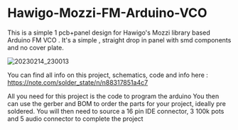 # Hawigo-Mozzi-FM-Arduino-VCO

This is a simple 1 pcb+panel design for Hawigo's Mozzi library based Arduino FM VCO . 
It's a simple , straight drop in panel with smd components and no cover plate. 

![20230214_230013](https://user-images.githubusercontent.com/42693458/218882530-e2027c06-c705-47e3-af0a-7ad7862614a7.jpg)


You can find all info on this project, schematics, code and info here : https://note.com/solder_state/n/n88317851a4c7

All you need for this project is the code to program the arduino
You then can use the gerber and BOM to order the parts for your project, ideally pre soldered.
You will then need to source a 16 pin IDE connector, 3 100k pots and 5 audio connector to complete the project 
